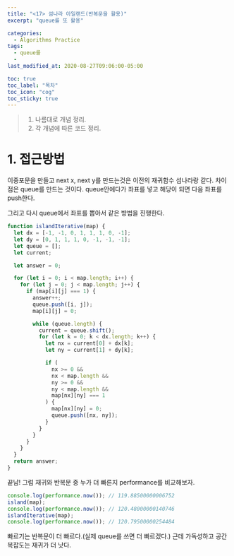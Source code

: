 ```yaml
---
title: "<17> 섬나라 아일랜드(반복문을 활용)"
excerpt: "queue를 또 활용"

categories:
  - Algorithms Practice
tags:
  - queue를
  -
last_modified_at: 2020-08-27T09:06:00-05:00

toc: true
toc_label: "목차"
toc_icon: "cog"
toc_sticky: true
---
```


> 1. 나름대로 개념 정리.
> 2. 각 개념에 따른 코드 정리.

# 1. 접근방법

이중포문을 만들고 next x, next y를 만드는것은 이전의 재귀함수 섬나라랑 같다. 차이점은 queue를 만드는 것이다. queue안에다가 좌표를 넣고 해당이 되면 다음 좌표를 push한다.

그리고 다시 queue에서 좌표를 뽑아서 같은 방법을 진행한다.

```javascript
function islandIterative(map) {
  let dx = [-1, -1, 0, 1, 1, 1, 0, -1];
  let dy = [0, 1, 1, 1, 0, -1, -1, -1];
  let queue = [];
  let current;

  let answer = 0;

  for (let i = 0; i < map.length; i++) {
    for (let j = 0; j < map.length; j++) {
      if (map[i][j] === 1) {
        answer++;
        queue.push([i, j]);
        map[i][j] = 0;

        while (queue.length) {
          current = queue.shift();
          for (let k = 0; k < dx.length; k++) {
            let nx = current[0] + dx[k];
            let ny = current[1] + dy[k];

            if (
              nx >= 0 &&
              nx < map.length &&
              ny >= 0 &&
              ny < map.length &&
              map[nx][ny] === 1
            ) {
              map[nx][ny] = 0;
              queue.push([nx, ny]);
            }
          }
        }
      }
    }
  }
  return answer;
}
```

끝남! 그럼 재귀와 반복문 중 누가 더 빠른지 performance를 비교해보자.

```javascript
console.log(performance.now()); // 119.88500000006752
island(map);
console.log(performance.now()); // 120.48000000140746
islandIterative(map);
console.log(performance.now()); // 120.79500000254484
```

빠르기는 반복문이 더 빠르다.(실제 queue를 쓰면 더 빠르겠다.) 근데 가독성하고 공간복잡도는 재귀가 더 낫다.
